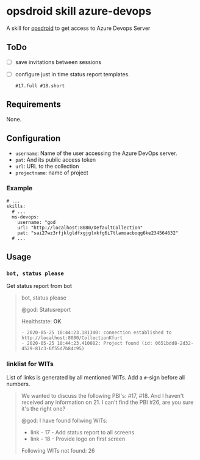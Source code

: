 # opsdroid skill azure-devops

A skill for [opsdroid](https://github.com/opsdroid/opsdroid) to get access to
Azure Devops Server


## ToDo

* [ ] save invitations between sessions
* [ ] configure just in time status report templates.
   ~~~text
   #17.full #18.short
   ~~~


## Requirements

None.


## Configuration

* `username`: Name of the user accessing the Azure DevOps server.
* `pat`: And its public access token
* `url`: URL to the collection
* `projectname`: name of project


### Example

~~~text
# ...
skills:
  # ...
  ms-devops:
    username: "god
    url: "http://localhost:8080/DefaultCollection"
    pat: "sai27wz3rfjklgldfxgjglxkfg6i7tlamoacboqg6ke234564632"
  # ...
~~~


## Usage

### `bot, status please`

Get status report from bot

> bot, status please
>
> @god: Statusreport
>
> Healthstate: **OK**
>
>     - 2020-05-25 10:44:23.181340: connection established to http://localhost:8080/CollectionKfurt
>     - 2020-05-25 10:44:23.410082: Project found (id: 0651bdd8-2d32-4529-81c3-6f55d7b84c95)


### linklist for WITs

List of links is generated by all mentioned WITs. Add a `#`-sign before all
numbers.

> We wanted to discuss the following PBI's: #17, #18. And I haven't received
any information on 21. I can't find the PBI #26, are you sure it's the right
one?
>
> @god: I have found follwing WITs:
> * link - 17 - Add status report to all screens
> * link - 18 - Provide logo on first screen
>
> Following WITs not found: 26

